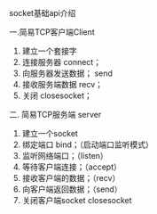 socket基础api介绍

一.简易TCP客户端Client
1. 建立一个套接字
2. 连接服务器 connect；
3. 向服务器发送数据； send
4. 接收服务端数据 recv；
5. 关闭 closesocket；

二. 简易TCP服务端 server
1. 建立一个socket
2. 绑定端口 bind；（启动端口监听模式）
3. 监听网络端口；（listen）
4. 等待客户端连接；（accept）
5. 接收客户端的数据；（recv）
6. 向客户端返回数据；（send）
7. 关闭客户端socket closesocket
